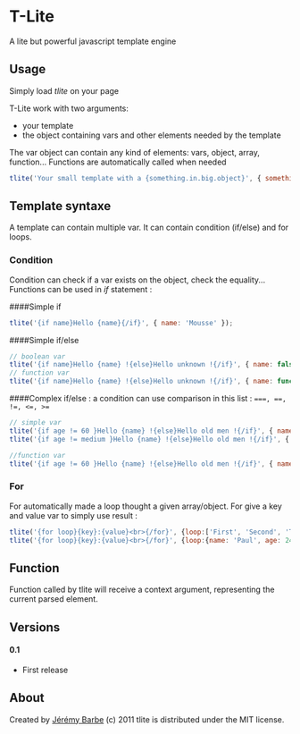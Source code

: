 # T-Lite
A lite but powerful javascript template engine

## Usage
Simply load *tlite* on your page

T-Lite work with two arguments:

* your template
* the object containing vars and other elements needed by the template

The var object can contain any kind of elements: vars, object, array, function... Functions are automatically called when needed

```javascript
tlite('Your small template with a {something.in.big.object}', { something : {in: {big: {object: 'tlite'}}}});
```

## Template syntaxe
A template can contain multiple var. It can contain condition (if/else) and for loops.

### Condition
Condition can check if a var exists on the object, check the equality... Functions can be used in *if* statement :

####Simple if

```javascript
tlite('{if name}Hello {name}{/if}', { name: 'Mousse' });
```

####Simple if/else

```javascript
// boolean var
tlite('{if name}Hello {name} !{else}Hello unknown !{/if}', { name: false });
// function var
tlite('{if name}Hello {name} !{else}Hello unknown !{/if}', { name: function(){ return 'James' });
```

####Complex if/else : a condition can use comparison in this list : `===, ==, !=, <=, >=`

```javascript
// simple var
tlite('{if age != 60 }Hello {name} !{else}Hello old men !{/if}', { name: false, age : 21});
tlite('{if age != medium }Hello {name} !{else}Hello old men !{/if}', { name: false, age : 21, medium : 60});

//function var
tlite('{if age != 60 }Hello {name} !{else}Hello old men !{/if}', { name: false, age : function(){ return 21; }});
```

### For
For automatically made a loop thought a given array/object. For give a key and value var to simply use result :

```javascript
tlite('{for loop}{key}:{value}<br>{/for}', {loop:['First', 'Second', 'Third']});
tlite('{for loop}{key}:{value}<br>{/for}', {loop:{name: 'Paul', age: 24, city: 'Paris'}});
```

## Function
Function called by tlite will receive a context argument, representing the current parsed element.

## Versions

#### 0.1
* First release

About
-----
Created by [Jérémy Barbe](htt://www.shwaark.com) (c) 2011
tlite is distributed under the MIT license.